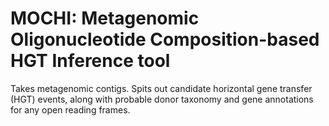 # MOCHI: Metagenomic Oligonucleotide Composition-based HGT Inference tool
Takes metagenomic contigs. Spits out candidate horizontal gene transfer (HGT) events, along with probable donor taxonomy and gene annotations for any open reading frames.

